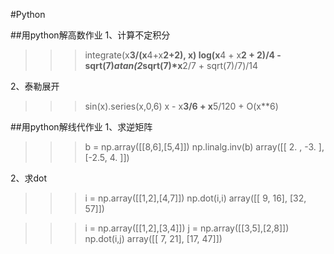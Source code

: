 #Python

##用python解高数作业
1、计算不定积分
>>> integrate(x**3/(x**4+x**2+2), x)
log(x**4 + x**2 + 2)/4 - sqrt(7)*atan(2*sqrt(7)*x**2/7 + sqrt(7)/7)/14

2、泰勒展开
>>> sin(x).series(x,0,6)
x - x**3/6 + x**5/120 + O(x**6)

##用python解线代作业
1、求逆矩阵
>>> b = np.array([[8,6],[5,4]])
>>> np.linalg.inv(b)
array([[ 2. , -3. ],
       [-2.5,  4. ]])

2、求dot
>>> i = np.array([[1,2],[4,7]])
>>> np.dot(i,i)
array([[ 9, 16],
       [32, 57]])

>>> i = np.array([[1,2],[3,4]])
>>> j = np.array([[3,5],[2,8]])
>>> np.dot(i,j)
array([[ 7, 21],
       [17, 47]])
